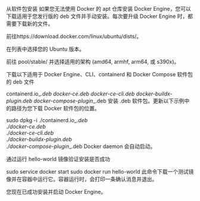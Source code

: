 从软件包安装
如果您无法使用 Docker 的 apt 仓库安装 Docker Engine，您可以下载适用于您发行版的 deb 文件并手动安装。每次要升级 Docker Engine 时，都需要下载新的文件。

前往https://download.docker.com/linux/ubuntu/dists/。

在列表中选择您的 Ubuntu 版本。

前往 pool/stable/ 并选择适用的架构 (amd64, armhf, arm64, 或 s390x)。

下载以下适用于 Docker Engine、CLI、containerd 和 Docker Compose 软件包的 deb 文件

containerd.io_<version>_<arch>.deb
docker-ce_<version>_<arch>.deb
docker-ce-cli_<version>_<arch>.deb
docker-buildx-plugin_<version>_<arch>.deb
docker-compose-plugin_<version>_<arch>.deb
安装 .deb 软件包。更新以下示例中的路径为您下载 Docker 软件包的位置。


 sudo dpkg -i ./containerd.io_<version>_<arch>.deb \
  ./docker-ce_<version>_<arch>.deb \
  ./docker-ce-cli_<version>_<arch>.deb \
  ./docker-buildx-plugin_<version>_<arch>.deb \
  ./docker-compose-plugin_<version>_<arch>.deb
Docker daemon 会自动启动。

通过运行 hello-world 镜像验证安装是否成功


 sudo service docker start
 sudo docker run hello-world
此命令下载一个测试镜像并在容器中运行它。容器运行时，会打印一条确认消息并退出。

您现在已成功安装并启动 Docker Engine。
